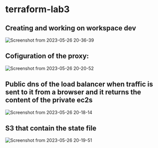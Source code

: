 # terraform-lab3

## Creating and working on workspace dev
![Screenshot from 2023-05-26 20-36-39](https://github.com/andrew-anter/terraform-lab3/assets/56892364/594e5816-4a0a-472b-8654-39fffff67474)

## Cofiguration of the proxy:
![Screenshot from 2023-05-26 20-20-52](https://github.com/andrew-anter/terraform-lab3/assets/56892364/9c053105-6132-46c1-98fa-9e591050d886)

## Public dns of the load balancer when traffic is sent to it from a browser and it returns the content of the private ec2s
![Screenshot from 2023-05-26 20-18-14](https://github.com/andrew-anter/terraform-lab3/assets/56892364/d5846fbb-1f5b-499c-9915-480e81a0587b)

## S3 that contain the state file
![Screenshot from 2023-05-26 20-19-51](https://github.com/andrew-anter/terraform-lab3/assets/56892364/8df74130-5238-4929-8af2-26d68692cd99)
